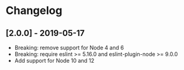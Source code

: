 # Changelog

## [2.0.0] - 2019-05-17
- Breaking: remove support for Node 4 and 6
- Breaking: require eslint >= 5.16.0 and eslint-plugin-node >= 9.0.0
- Add support for Node 10  and 12
